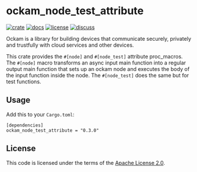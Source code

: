 # ockam_node_test_attribute

[![crate][crate-image]][crate-link]
[![docs][docs-image]][docs-link]
[![license][license-image]][license-link]
[![discuss][discuss-image]][discuss-link]

Ockam is a library for building devices that communicate securely, privately
and trustfully with cloud services and other devices.

This crate provides the `#[node]` and `#[node_test]` attribute proc_macros. The `#[node]` macro transforms
an async input main function into a regular output main function that sets up
an ockam node and executes the body of the input function inside the node. The `#[node_test]` does the same
but for test functions.

## Usage

Add this to your `Cargo.toml`:

```
[dependencies]
ockam_node_test_attribute = "0.3.0"
```

## License

This code is licensed under the terms of the [Apache License 2.0][license-link].

[main-ockam-crate-link]: https://crates.io/crates/ockam

[crate-image]: https://img.shields.io/crates/v/ockam_node_test_attribute.svg
[crate-link]: https://crates.io/crates/ockam_node_test_attribute

[docs-image]: https://docs.rs/ockam_node_test_attribute/badge.svg
[docs-link]: https://docs.rs/ockam_node_test_attribute

[license-image]: https://img.shields.io/badge/License-Apache%202.0-green.svg
[license-link]: https://github.com/ockam-network/ockam/blob/HEAD/LICENSE

[discuss-image]: https://img.shields.io/badge/Discuss-Github%20Discussions-ff70b4.svg
[discuss-link]: https://github.com/ockam-network/ockam/discussions
